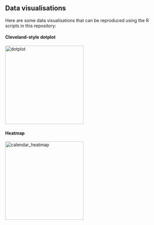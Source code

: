 
## Data visualisations

Here are some data visualisations that can be reproduced using the R scripts in this repository:


#### Cleveland-style dotplot


<img src="https://github.com/cat-lord/crime_analysis/blob/master/images/dotplot.png" alt="dotplot" width="250">


#### Heatmap


<img src="https://github.com/cat-lord/crime_analysis/blob/master/images/calendar_heatmap.png" alt="calendar_heatmap" width="250">

